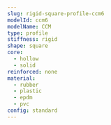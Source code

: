 ```yaml
---
slug: rigid-square-profile-ccm6
modelId: ccm6
modelName: CCM
type: profile
stiffness: rigid
shape: square
core:
  - hollow
  - solid
reinforced: none
material:
  - rubber
  - plastic
  - epdm
  - pvc
config: standard
---
```

